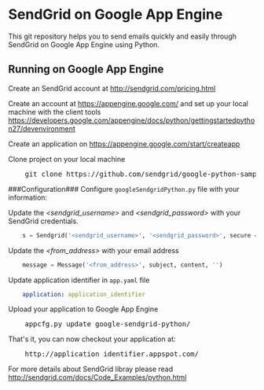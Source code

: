 SendGrid on Google App Engine
======================

This git repository helps you to send emails quickly and easily through SendGrid on Google App Engine using Python.


Running on Google App Engine
----------------------------

Create an SendGrid account at http://sendgrid.com/pricing.html

Create an account at https://appengine.google.com/ and set up your local machine with the client tools https://developers.google.com/appengine/docs/python/gettingstartedpython27/devenvironment

Create an application on https://appengine.google.com/start/createapp

Clone project on your local machine
<pre>
    git clone https://github.com/sendgrid/google-python-sample-app
</pre>

###Configuration###
Configure `googleSendgridPython.py` file with your information:

Update the *&lt;sendgrid_username&gt;* and *&lt;sendgrid_password&gt;* with your SendGrid credentials.
```python
    s = Sendgrid('<sendgrid_username>', '<sendgrid_password>', secure = True)
```
Update the *&lt;from_address&gt;* with your email address
```python
    message = Message('<from_address>', subject, content, '')
```

Update application identifier in `app.yaml` file
```yaml
    application: application_identifier
```

Upload your application to Google App Engine
<pre>
    appcfg.py update google-sendgrid-python/
</pre>
That's it, you can now checkout your application at:
<pre>
    http://application_identifier.appspot.com/
</pre>

For more details about SendGrid libray please read http://sendgrid.com/docs/Code_Examples/python.html

